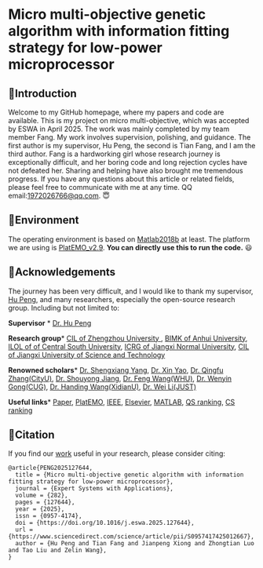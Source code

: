 Micro multi-objective genetic algorithm with information fitting strategy for low-power microprocessor
======
🦋Introduction
-------
Welcome to my GitHub homepage, where my papers and code are available. 
This is my project on micro multi-objective, which was accepted by ESWA in April 2025.
The work was mainly completed by my team member Fang. My work involves supervision, polishing, and guidance. The first author is my supervisor, Hu Peng, the second is Tian Fang, and I am the third author.
Fang is a hardworking girl whose research journey is exceptionally difficult, and her boring code and long rejection cycles have not defeated her.
Sharing and helping have also brought me tremendous progress.
If you have any questions about this article or related fields, please feel free to communicate with me at any time. QQ email:1972026766@qq.com. 😇

🦥Environment
---
The operating environment is based on [Matlab2018b](https://www.mathworks.com/) at least. 
The platform we are using is [PlatEMO_v2.9](https://github.com/BIMK/PlatEMO). 
__You can directly use this to run the code.__ 😃


🍼Acknowledgements
---
The journey has been very difficult, and I would like to thank my supervisor, [Hu Peng](https://whuph.github.io/index.html), and many researchers, especially the open-source research group.
Including but not limited to:

 __Supervisor__ *  [Dr. Hu Peng](https://whuph.github.io/index.html)
 
 __Research group__*  [CIL of Zhengzhou University ](https://www5.zzu.edu.cn/cilab/index.htm), [BIMK of Anhui University](https://github.com/BIMK), [ILOL of of Central South University](https://intleo.csu.edu.cn/index.html), [ICRG of Jiangxi Normal University](https://xyzhoujx.github.io/index.html#/), [CIL of Jiangxi University of Science and Technology](https://cilab.jxust.edu.cn/index.htm)
 
 __Renowned scholars__*  [Dr. Shengxiang Yang](https://www.tech.dmu.ac.uk/%7Esyang/index.html), [Dr. Xin Yao](https://cse.sustech.edu.cn/faculty/~xiny/), [Dr. Qingfu Zhang(CityU)](https://www.cs.cityu.edu.hk/~qzhan7/index.html), [Dr. Shouyong Jiang](https://chang88ye.github.io/homepage/), [Dr. Feng Wang(WHU)](https://fengwangwhu.github.io/), [Dr. Wenyin Gong(CUG)](https://wewnyin.github.io/wenyingong/chs.htm), [Dr. Handing Wang(XidianU)](https://github.com/HandingWang), [Dr. Wei Li(JUST)](https://weilijxust.github.io/)
 
 __Useful links__*  [Paper](https://www.sciencedirect.com/science/article/abs/pii/S0957417425012667), [PlatEMO](https://github.com/BIMK/PlatEMO), [IEEE](https://ieeexplore.ieee.org/Xplore/home.jsp), [Elsevier](https://www.sciencedirect.com/), [MATLAB](https://www.mathworks.com/products/matlab.html), [QS ranking](https://www.qschina.cn/), [CS ranking](https://csrankings.org/)
 
🌻Citation
-----
If you find our [work](https://www.sciencedirect.com/science/article/abs/pii/S0957417425012667) useful in your research, please consider citing:
```
@article{PENG2025127644,
  title = {Micro multi-objective genetic algorithm with information fitting strategy for low-power microprocessor},
  journal = {Expert Systems with Applications},
  volume = {282},
  pages = {127644},
  year = {2025},
  issn = {0957-4174},
  doi = {https://doi.org/10.1016/j.eswa.2025.127644},
  url = {https://www.sciencedirect.com/science/article/pii/S0957417425012667},
  author = {Hu Peng and Tian Fang and Jianpeng Xiong and Zhongtian Luo and Tao Liu and Zelin Wang},
}
